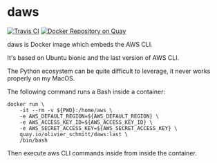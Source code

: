 # daws

[![Travis CI](https://travis-ci.org/olivier-schmitt/daws.svg?branch=master)](https://travis-ci.org/olivier-schmitt/daws)
[![Docker Repository on Quay](https://travis-ci.org/olivier-schmitt/status "Docker Repository on Quay")](https://quay.io/repository/olivier_schmitt/daws)


daws is Docker image which embeds the AWS CLI.

It's based on Ubuntu bionic and the last version of AWS CLI.

The Python ecosystem can be quite difficult to leverage, it never works properly on my MacOS.

The following command runs a Bash inside a container:
```shell
docker run \
    -it --rm -v ${PWD}:/home/aws \
    -e AWS_DEFAULT_REGION=${AWS_DEFAULT_REGION} \
    -e AWS_ACCESS_KEY_ID=${AWS_ACCESS_KEY_ID} \
    -e AWS_SECRET_ACCESS_KEY=${AWS_SECRET_ACCESS_KEY} \
    quay.io/olivier_schmitt/daws:last \
    /bin/bash
``` 

Then execute aws CLI commands inside from inside the container.
 
